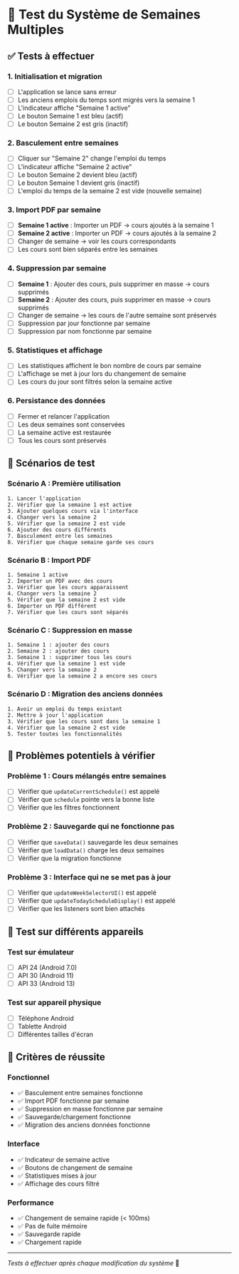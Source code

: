 # 🧪 Test du Système de Semaines Multiples

## ✅ **Tests à effectuer**

### 1. **Initialisation et migration**
- [ ] L'application se lance sans erreur
- [ ] Les anciens emplois du temps sont migrés vers la semaine 1
- [ ] L'indicateur affiche "Semaine 1 active"
- [ ] Le bouton Semaine 1 est bleu (actif)
- [ ] Le bouton Semaine 2 est gris (inactif)

### 2. **Basculement entre semaines**
- [ ] Cliquer sur "Semaine 2" change l'emploi du temps
- [ ] L'indicateur affiche "Semaine 2 active"
- [ ] Le bouton Semaine 2 devient bleu (actif)
- [ ] Le bouton Semaine 1 devient gris (inactif)
- [ ] L'emploi du temps de la semaine 2 est vide (nouvelle semaine)

### 3. **Import PDF par semaine**
- [ ] **Semaine 1 active** : Importer un PDF → cours ajoutés à la semaine 1
- [ ] **Semaine 2 active** : Importer un PDF → cours ajoutés à la semaine 2
- [ ] Changer de semaine → voir les cours correspondants
- [ ] Les cours sont bien séparés entre les semaines

### 4. **Suppression par semaine**
- [ ] **Semaine 1** : Ajouter des cours, puis supprimer en masse → cours supprimés
- [ ] **Semaine 2** : Ajouter des cours, puis supprimer en masse → cours supprimés
- [ ] Changer de semaine → les cours de l'autre semaine sont préservés
- [ ] Suppression par jour fonctionne par semaine
- [ ] Suppression par nom fonctionne par semaine

### 5. **Statistiques et affichage**
- [ ] Les statistiques affichent le bon nombre de cours par semaine
- [ ] L'affichage se met à jour lors du changement de semaine
- [ ] Les cours du jour sont filtrés selon la semaine active

### 6. **Persistance des données**
- [ ] Fermer et relancer l'application
- [ ] Les deux semaines sont conservées
- [ ] La semaine active est restaurée
- [ ] Tous les cours sont préservés

## 🔧 **Scénarios de test**

### **Scénario A : Première utilisation**
```
1. Lancer l'application
2. Vérifier que la semaine 1 est active
3. Ajouter quelques cours via l'interface
4. Changer vers la semaine 2
5. Vérifier que la semaine 2 est vide
6. Ajouter des cours différents
7. Basculement entre les semaines
8. Vérifier que chaque semaine garde ses cours
```

### **Scénario B : Import PDF**
```
1. Semaine 1 active
2. Importer un PDF avec des cours
3. Vérifier que les cours apparaissent
4. Changer vers la semaine 2
5. Vérifier que la semaine 2 est vide
6. Importer un PDF différent
7. Vérifier que les cours sont séparés
```

### **Scénario C : Suppression en masse**
```
1. Semaine 1 : ajouter des cours
2. Semaine 2 : ajouter des cours
3. Semaine 1 : supprimer tous les cours
4. Vérifier que la semaine 1 est vide
5. Changer vers la semaine 2
6. Vérifier que la semaine 2 a encore ses cours
```

### **Scénario D : Migration des anciens données**
```
1. Avoir un emploi du temps existant
2. Mettre à jour l'application
3. Vérifier que les cours sont dans la semaine 1
4. Vérifier que la semaine 2 est vide
5. Tester toutes les fonctionnalités
```

## 🐛 **Problèmes potentiels à vérifier**

### **Problème 1 : Cours mélangés entre semaines**
- [ ] Vérifier que `updateCurrentSchedule()` est appelé
- [ ] Vérifier que `schedule` pointe vers la bonne liste
- [ ] Vérifier que les filtres fonctionnent

### **Problème 2 : Sauvegarde qui ne fonctionne pas**
- [ ] Vérifier que `saveData()` sauvegarde les deux semaines
- [ ] Vérifier que `loadData()` charge les deux semaines
- [ ] Vérifier que la migration fonctionne

### **Problème 3 : Interface qui ne se met pas à jour**
- [ ] Vérifier que `updateWeekSelectorUI()` est appelé
- [ ] Vérifier que `updateTodayScheduleDisplay()` est appelé
- [ ] Vérifier que les listeners sont bien attachés

## 📱 **Test sur différents appareils**

### **Test sur émulateur**
- [ ] API 24 (Android 7.0)
- [ ] API 30 (Android 11)
- [ ] API 33 (Android 13)

### **Test sur appareil physique**
- [ ] Téléphone Android
- [ ] Tablette Android
- [ ] Différentes tailles d'écran

## 🎯 **Critères de réussite**

### **Fonctionnel**
- ✅ Basculement entre semaines fonctionne
- ✅ Import PDF fonctionne par semaine
- ✅ Suppression en masse fonctionne par semaine
- ✅ Sauvegarde/chargement fonctionne
- ✅ Migration des anciens données fonctionne

### **Interface**
- ✅ Indicateur de semaine active
- ✅ Boutons de changement de semaine
- ✅ Statistiques mises à jour
- ✅ Affichage des cours filtré

### **Performance**
- ✅ Changement de semaine rapide (< 100ms)
- ✅ Pas de fuite mémoire
- ✅ Sauvegarde rapide
- ✅ Chargement rapide

---

*Tests à effectuer après chaque modification du système* 🧪
